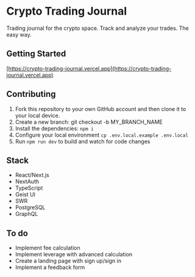 # Crypto Trading Journal

Trading journal for the crypto space. Track and analyze your trades. The easy way.

## Getting Started

[https://crypto-trading-journal.vercel.app](https://crypto-trading-journal.vercel.app)

## Contributing

1. Fork this repository to your own GitHub account and then clone it to your local device.
2. Create a new branch: git checkout -b MY_BRANCH_NAME
3. Install the dependencies: `npm i`
4. Configure your local environment `cp .env.local.example .env.local`
5. Run `npm run dev` to build and watch for code changes

## Stack

- React/Next.js
- NextAuth
- TypeScript
- Geist UI
- SWR
- PostgreSQL
- GraphQL

## To do

- Implement fee calculation
- Implement leverage with advanced calculation
- Create a landing page with sign up/sign in
- Implement a feedback form
